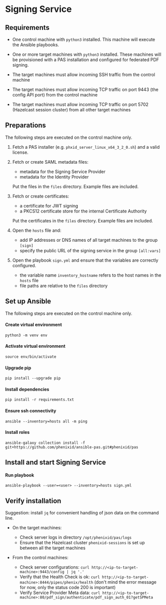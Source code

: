 # Signing Service

## Requirements

 - One control machine with `python3` installed. This machine will execute the Ansible playbooks.
 
 - One or more target machines with `python3` installed. These machines will be provisioned with a PAS installation and configured for federated PDF signing.
 
 - The target machines must allow incoming SSH traffic from the control machine
 
 - The target machines must allow incoming TCP traffic on port 9443 (the config API port) from the control machine
 
  - The target machines must allow incoming TCP traffic on port 5702 (Hazelcast session cluster) from all other target machines
 
## Preparations

The following steps are executed on the control machine only.
 
1) Fetch a PAS installer (e.g. `phxid_server_linux_x64_3_2_0.sh`) and a valid license.

1) Fetch or create SAML metadata files:
     - metadata for the Signing Service Provider 
     - metadata for the Identity Provider
     
   Put the files in the `files` directory. Example files are included.

1) Fetch or create certificates:
     - a certificate for JWT signing 
     - a PKCS12 certificate store for the internal Certificate Authority

     Put the certificates in the `files` directory. Example files are included.
     
1) Open the `hosts` file and: 
     - add IP addresses or DNS names of all target machines to the group `[sign]`
     - specify the public URL of the signing service in the group `[all:vars]`
     
1) Open the playbook `sign.yml` and ensure that the variables are correctly configured.
     - the variable name `inventory_hostname` refers to the host names in the `hosts` file
     - file paths are relative to the `files` directory

## Set up Ansible 

The following steps are executed on the control machine only.

#### Create virtual environment

```
python3 -m venv env
```

#### Activate virtual environment
```
source env/bin/activate
```

#### Upgrade pip
```
pip install --upgrade pip
```

#### Install dependencies
```
pip install -r requirements.txt
```

#### Ensure ssh connectivity
```
ansible --inventory=hosts all -m ping
```

#### Install roles
```
ansible-galaxy collection install -f git+https://github.com/phenixid/ansible-pas.git#phenixid/pas
```

## Install and start Signing Service

#### Run playbook
```
ansible-playbook --user=<user> --inventory=hosts sign.yml
```

## Verify installation

Suggestion: install `jq` for convenient handling of json data on the command line.

 - On the target machines:
    - Check server logs in directory `/opt/phenixid/pas/logs`
    - Ensure that the Hazelcast cluster `phenixid-sessions` is set up between all the target machines
 
 - From the control machines: 
    - Check server configurations: `curl http://<ip-to-target-machine>:9443/config | jq '.'`
    - Verify that the Health Check is ok: `curl http://<ip-to-target-machine>:8444/pipes/phenix/health` (don't mind the error message for now, only the status code 200 is important)
    - Verify Service Provider Meta data: `curl http://<ip-to-target-machine>:80/pdf_sign/authenticate/pdf_sign_auth_01?getSPMeta`